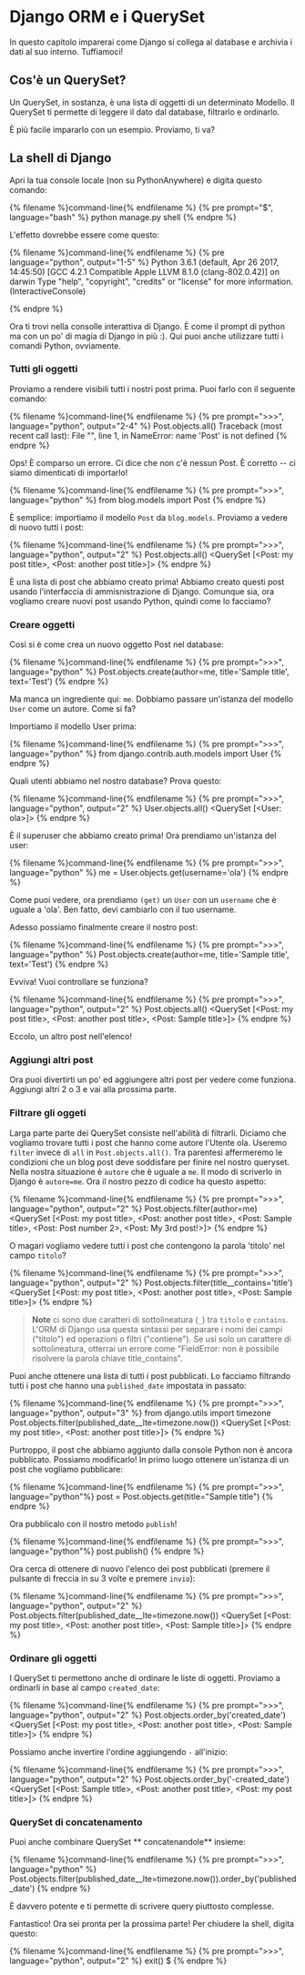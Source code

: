 # Django ORM e i QuerySet

In questo capitolo imparerai come Django si collega al database e archivia i dati al suo interno. Tuffiamoci!

## Cos'è un QuerySet?

Un QuerySet, in sostanza, è una lista di oggetti di un determinato Modello. Il QuerySet ti permette di leggere il dato dal database, filtrarlo e ordinarlo.

È più facile impararlo con un esempio. Proviamo, ti va?

## La shell di Django

Apri la tua console locale (non su PythonAnywhere) e digita questo comando:

{% filename %}command-line{% endfilename %}
{% pre prompt="$", language="bash" %}
python manage.py shell
{% endpre %}

L'effetto dovrebbe essere come questo:

{% filename %}command-line{% endfilename %}
{% pre language="python", output="1-5" %}
Python 3.6.1 (default, Apr 26 2017, 14:45:50)
[GCC 4.2.1 Compatible Apple LLVM 8.1.0 (clang-802.0.42)] on darwin
Type "help", "copyright", "credits" or "license" for more information.
(InteractiveConsole)
>>>
{% endpre %}

Ora ti trovi nella consolle interattiva di Django. È come il prompt di python ma con un po' di magia di Django in più :). Qui puoi anche utilizzare tutti i comandi Python, ovviamente.

### Tutti gli oggetti

Proviamo a rendere visibili tutti i nostri post prima. Puoi farlo con il seguente comando:

{% filename %}command-line{% endfilename %}
{% pre prompt=">>>", language="python", output="2-4" %}
Post.objects.all()
Traceback (most recent call last):
  File "<console>", line 1, in <module>
NameError: name 'Post' is not defined
{% endpre %}

Ops! È comparso un errore. Ci dice che non c'è nessun Post. È corretto -- ci siamo dimenticati di importarlo!

{% filename %}command-line{% endfilename %}
{% pre prompt=">>>", language="python" %}
from blog.models import Post
{% endpre %}

È semplice: importiamo il modello `Post` da `blog.models`. Proviamo a vedere di nuovo tutti i post:

{% filename %}command-line{% endfilename %}
{% pre prompt=">>>", language="python", output="2" %}
Post.objects.all()
<QuerySet [<Post: my post title>, <Post: another post title>]>
{% endpre %}

È una lista di post che abbiamo creato prima! Abbiamo creato questi post usando l'interfaccia di ammisnistrazione di Django. Comunque sia, ora vogliamo creare nuovi post usando Python, quindi come lo facciamo?

### Creare oggetti

Così si è come crea un nuovo oggetto Post nel database:

{% filename %}command-line{% endfilename %}
{% pre prompt=">>>", language="python" %}
Post.objects.create(author=me, title='Sample title', text='Test')
{% endpre %}

Ma manca un ingrediente qui: `me`. Dobbiamo passare un'istanza del modello `User` come un autore. Come si fa?

Importiamo il modello User prima:

{% filename %}command-line{% endfilename %}
{% pre prompt=">>>", language="python" %}
from django.contrib.auth.models import User
{% endpre %}

Quali utenti abbiamo nel nostro database? Prova questo:

{% filename %}command-line{% endfilename %}
{% pre prompt=">>>", language="python", output="2" %}
User.objects.all()
<QuerySet [<User: ola>]>
{% endpre %}

È il superuser che abbiamo creato prima! Ora prendiamo un'istanza del user:

{% filename %}command-line{% endfilename %}
{% pre prompt=">>>", language="python" %}
me = User.objects.get(username='ola')
{% endpre %}

Come puoi vedere, ora prendiamo `(get)` un `User` con un `username` che è uguale a 'ola'. Ben fatto, devi cambiarlo con il tuo username.

Adesso possiamo finalmente creare il nostro post:

{% filename %}command-line{% endfilename %}
{% pre prompt=">>>", language="python" %}
Post.objects.create(author=me, title='Sample title', text='Test')
{% endpre %}

Evviva! Vuoi controllare se funziona?

{% filename %}command-line{% endfilename %}
{% pre prompt=">>>", language="python", output="2" %}
Post.objects.all()
<QuerySet [<Post: my post title>, <Post: another post title>, <Post: Sample title>]>
{% endpre %}

Eccolo, un altro post nell'elenco!

### Aggiungi altri post

Ora puoi divertirti un po' ed aggiungere altri post per vedere come funziona. Aggiungi altri 2 o 3 e vai alla prossima parte.

### Filtrare gli oggeti

Larga parte parte dei QuerySet consiste nell'abilità di filtrarli. Diciamo che vogliamo trovare tutti i post che hanno come autore l'Utente ola. Useremo `filter` invece di `all` in `Post.objects.all()`. Tra parentesi affermeremo le condizioni che un blog post deve soddisfare per finire nel nostro queryset. Nella nostra situazione è `autore` che è uguale a `me`. Il modo di scriverlo in Django è `autore=me`. Ora il nostro pezzo di codice ha questo aspetto:

{% filename %}command-line{% endfilename %}
{% pre prompt=">>>", language="python", output="2" %}
Post.objects.filter(author=me)
<QuerySet [<Post: my post title>, <Post: another post title>, <Post: Sample title>, <Post: Post number 2>, <Post: My 3rd post!>]>
{% endpre %}

O magari vogliamo vedere tutti i post che contengono la parola 'titolo' nel campo `titolo`?

{% filename %}command-line{% endfilename %}
{% pre prompt=">>>", language="python", output="2" %}
Post.objects.filter(title__contains='title')
<QuerySet [<Post: my post title>, <Post: another post title>, <Post: Sample title>]>
{% endpre %}

> **Note** ci sono due caratteri di sottolineatura (`_`) tra `titolo` e `contains`. L'ORM di Django usa questa sintassi per separare i nomi dei campi ("titolo") ed operazioni o filtri ("contiene"). Se usi solo un carattere di sottolineatura, otterrai un errore come "FieldError: non è possibile risolvere la parola chiave title_contains".

Puoi anche ottenere una lista di tutti i post pubblicati. Lo facciamo filtrando tutti i post che hanno una `published_date` impostata in passato:

{% filename %}command-line{% endfilename %}
{% pre prompt=">>>", language="python", output="3" %}
from django.utils import timezone
Post.objects.filter(published_date__lte=timezone.now())
<QuerySet [<Post: my post title>, <Post: another post title>]>
{% endpre %}

Purtroppo, il post che abbiamo aggiunto dalla console Python non è ancora pubblicato. Possiamo modificarlo! In primo luogo ottenere un'istanza di un post che vogliamo pubblicare:

{% filename %}command-line{% endfilename %}
{% pre prompt=">>>", language="python"%}
post = Post.objects.get(title="Sample title")
{% endpre %}

Ora pubblicalo con il nostro metodo `publish`!

{% filename %}command-line{% endfilename %}
{% pre prompt=">>>", language="python"%}
post.publish()
{% endpre %}

Ora cerca di ottenere di nuovo l'elenco dei post pubblicati (premere il pulsante di freccia in su 3 volte e premere `invio`):

{% filename %}command-line{% endfilename %}
{% pre prompt=">>>", language="python", output="2" %}
Post.objects.filter(published_date__lte=timezone.now())
<QuerySet [<Post: my post title>, <Post: another post title>, <Post: Sample title>]>
{% endpre %}

### Ordinare gli oggetti

I QuerySet ti permettono anche di ordinare le liste di oggetti. Proviamo a ordinarli in base al campo `created_date`:

{% filename %}command-line{% endfilename %}
{% pre prompt=">>>", language="python", output="2" %}
Post.objects.order_by('created_date')
<QuerySet [<Post: my post title>, <Post: another post title>, <Post: Sample title>]>
{% endpre %}

Possiamo anche invertire l'ordine aggiungendo `-` all'inizio:

{% filename %}command-line{% endfilename %}
{% pre prompt=">>>", language="python", output="2" %}
Post.objects.order_by('-created_date')
<QuerySet [<Post: Sample title>, <Post: another post title>, <Post: my post title>]>
{% endpre %}

### QuerySet di concatenamento

Puoi anche combinare QuerySet ** concatenandole** insieme:

{% filename %}command-line{% endfilename %}
{% pre prompt=">>>", language="python" %}
Post.objects.filter(published_date__lte=timezone.now()).order_by('published_date')
{% endpre %}

È davvero potente e ti permette di scrivere query piuttosto complesse.

Fantastico! Ora sei pronta per la prossima parte! Per chiudere la shell, digita questo:

{% filename %}command-line{% endfilename %}
{% pre prompt=">>>", language="python", output="2" %}
exit()
$
{% endpre %}
